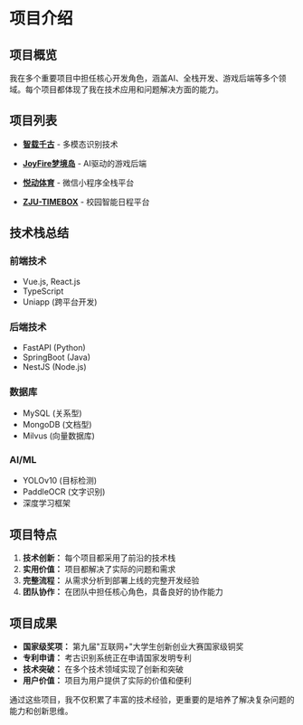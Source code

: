 # 项目介绍

## 项目概览

我在多个重要项目中担任核心开发角色，涵盖AI、全栈开发、游戏后端等多个领域。每个项目都体现了我在技术应用和问题解决方面的能力。

## 项目列表


- **[智载千古](/docs/projects/archaeological-recognition)** - 多模态识别技术
- **[JoyFire梦境岛](/docs/projects/joyfire-game)** - AI驱动的游戏后端

- **[悦动体育](/docs/projects/yuedong-sports)** - 微信小程序全栈平台
- **[ZJU-TIMEBOX](/docs/projects/zju-timebox)** - 校园智能日程平台

## 技术栈总结

### 前端技术
- Vue.js, React.js
- TypeScript
- Uniapp (跨平台开发)

### 后端技术
- FastAPI (Python)
- SpringBoot (Java)
- NestJS (Node.js)

### 数据库
- MySQL (关系型)
- MongoDB (文档型)
- Milvus (向量数据库)

### AI/ML
- YOLOv10 (目标检测)
- PaddleOCR (文字识别)
- 深度学习框架

## 项目特点

1. **技术创新：** 每个项目都采用了前沿的技术栈
2. **实用价值：** 项目都解决了实际的问题和需求
3. **完整流程：** 从需求分析到部署上线的完整开发经验
4. **团队协作：** 在团队中担任核心角色，具备良好的协作能力

## 项目成果

- **国家级奖项：** 第九届"互联网+"大学生创新创业大赛国家级铜奖
- **专利申请：** 考古识别系统正在申请国家发明专利
- **技术突破：** 在多个技术领域实现了创新和突破
- **用户价值：** 项目为用户提供了实际的价值和便利

通过这些项目，我不仅积累了丰富的技术经验，更重要的是培养了解决复杂问题的能力和创新思维。 
